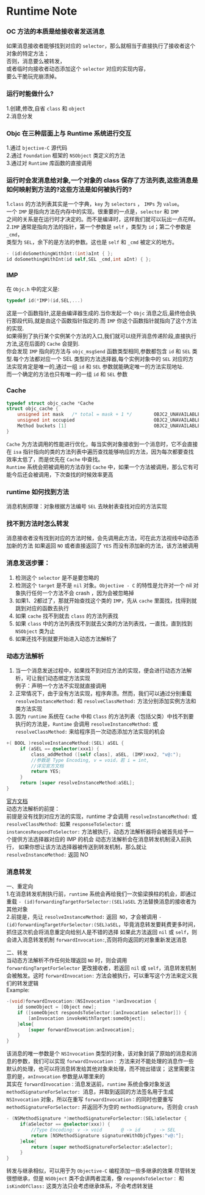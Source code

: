 # Runtime Note
### OC 方法的本质是给接收者发送消息
如果消息接收者能够找到对应的 `selector`，那么就相当于直接执行了接收者这个对象的特定方法；</br>
否则，消息要么被转发，</br>
或者临时向接收者动态添加这个 `selector` 对应的实现内容，</br>
要么干脆玩完崩溃掉。</br>

### 运行时能做什么?
1.创建,修改,自省 `class` 和 `object`</br>
2.消息分发

### Objc 在三种层面上与 Runtime 系统进行交互
1.通过 `bjective-C` 源代码<br>
2.通过 `Foundation` 框架的 `NSObject` 类定义的方法<br>
3.通过对 `Runtime` 库函数的直接调用<br>

### 运行时会发消息给对象,一个对象的 class 保存了方法列表,这些消息是如何映射到方法的?这些方法是如何被执行的?
1.`class` 的方法列表其实是一个字典，`key` 为 `selectors` ， `IMPs` 为 `value`。</br>
一个 `IMP` 是指向方法在内存中的实现。很重要的一点是，`selector` 和 `IMP` <br>之间的关系是在运行时才决定的。而不是编译时，这样我们就可以玩出一点花样。<br>
2.`IMP` 通常是指向方法的指针，第一个参数是 `self` ，类型为 `id`；第二个参数是 `_cmd`，</br>
类型为 `SEL`，余下的是方法的参数。这也是 `self` 和 `_cmd` 被定义的地方。
```Objective-c
- (id)doSomethingWithInt:(int)aInt { };
id doSomethingWithInt(id self,SEL _cmd,int aInt) { };
```

### IMP
在 `Objc.h` 中的定义是:
```Objective-C
typedef id(*IMP)(id,SEL,...)
```
这是一个函数指针,这是由编译器生成的.当你发起一个 `Objc` 消息之后,最终他会执行那段代码,就是由这个函数指针指定的.而 `IMP` 你这个函数指针就指向了这个方法的实现.<br>
如果得到了执行某个实例某个方法的入口,我们就可以绕开消息传递阶段,直接执行方法,这在后面的 `Cache` 会提到.<br>
你会发现 `IMP` 指向的方法与 `objc_msgSend` 函数类型相同,参数都包含 `id` 和 `SEL` 类型.每个方法都对应一个 SEL 类型的方法选择器,每个实例对象中的 `SEL` 对应的方法实现肯定是唯一的,通过一组 `id` 和 `SEL` 参数就能确定唯一的方法实现地址.<br>
而一个确定的方法也只有唯一的一组 `id` 和 `SEL` 参数

### Cache
```Objective-C
typedef struct objc_cache *Cache
struct objc_cache {
	unsigned int mask   /* total = mask + 1 */    	  OBJC2_UNAVAILABLE;
	unsigned int occupied                             OBJC2_UNAVAILABLE;
	Method buckets [1]                                OBJC2_UNAVAILABLE;
}
```
`Cache` 为方法调用的性能进行优化，每当实例对象接收到一个消息时，它不会直接在 `isa` 指针指向的类的方法列表中遍历查找能够响应的方法，因为每次都要查找效率太低了，而是优先在 `Cache` 中查找。<br>
`Runtime` 系统会把被调用的方法存到 `Cache` 中，如果一个方法被调用，那么它有可能今后还会被调用，下次查找的时候效率更高

### runtime 如何找到方法
消息机制原理：对象根据方法编号 `SEL` 去映射表查找对应的方法实现

### 找不到方法时怎么转发
消息接收者没有找到对应的方法时候，会先调用此方法，可在此方法视线中动态添加新的方法
如果返回 `NO` 或者直接返回了 `YES` 而没有添加新的方法，该方法被调用

### 消息发送步骤：
1. 检测这个 `selector` 是不是要忽略的
2. 检测这个 `target` 是不是 `nil` 对象。`Objective - C` 的特性是允许对一个 nil 对象执行任何一个方法不会 crash ，因为会被忽略掉
3. 如果1、2都过了，那就开始查找这个类的 `IMP`，先从 `cache` 里面找，找得到就跳到对应的函数去执行
4. 如果 `cache` 找不到就去 `class` 的方法列表找
5. 如果 `class` 中的方法列表找不到就去父类的方法列表找，一直找，直到找到 `NSObject` 类为止
6. 如果还找不到就要开始进入动态方法解析了

### 动态方法解析
1. 当一个消息发送过程中，如果找不到对应方法的实现，便会进行动态方法解析，可让我们动态绑定方法实现<br>
   例子：声明一个方法不实现就直接调用
2. 正常情况下，由于没有方法实现，程序奔溃。然而，我们可以通过分别重载 `resolveInstanceMethod:` 和 `resolveClassMethod:` 方法分别添加实例方法和类方法实现
3. 因为 `runtime` 系统在 `Cache` 中和 `Class` 的方法列表（包括父类）中找不到要执行的方法是，`Runtime` 会调用 `resolveInstanceMethod:` 或 `resolveClassMethod:` 来给程序员一次动态添加方法实现的机会<br>
```Objective-c
+( BOOL )resolveInstanceMethod:(SEL) aSEL {
     if (aSEL == @selector(xxx1) {
         class_addMethod ([self class], aSEL, (IMP)xxx2, "v@:");   
         //参数是 Type Encoding, v = void，若 i = int,
         //详见官方文档
         return YES;
     }
     return [super resolveInstanceMethod:aSEL];
}
```
<a href="https://developer.apple.com/library/content/documentation/Cocoa/Conceptual/ObjCRuntimeGuide/Articles/ocrtTypeEncodings.html">官方文档</a><br>
动态方法解析的前提：<br>
前提是没有找到对应方法的实现，runtime 才会调用 `resolveInstanceMethod:` 或 `resolveClassMethod:`
如果 `responseToSelector:` 或 `instancesRespondToSelector:` 方法被执行，动态方法解析器将会被首先给予一个提供方法选择器对应的 IMP 的机会
动态方法解析会在消息转发机制浸入前执行，
如果你想让该方法选择器被传送到转发机制，那么就让 `resolveInstanceMethod:` 返回 NO

### 消息转发
一、重定向<br>
1.在消息转发机制执行前，`runtime` 系统会再给我们一次偷梁换柱的机会，即通过重载 `- (id)forwardingTargetForSelector:(SEL)aSEL` 方法替换消息的接收者为其他对象<br>
2.前提是，先让 `resolveInstanceMethod:` 返回` NO`，才会被调用  `- (id)forwardingTargetForSelector:(SEL)aSEL`，毕竟消息转发要耗费更多时间，抓住这次机会将消息重定向给别人是不错的选择
如果此方法返回 `nil` 或 `self`，则会进入消息转发机制 `forwardInvocation:`,否则将向返回的对象重新发送消息

二、转发<br>
当动态方法解析不作任何处理返回 `NO` 时，则会调用 `forwardingTargetForSelector` 更改接收者，若返回 `nil` 或 `self`，消息转发机制会被触发。这时 `forwardInvocation:` 方法会被执行，可以重写这个方法来定义我们的转发逻辑<br>
Example:
```objective-c
-(void)forwardInvocation:(NSInvocation *)anInvocation {
    id someObject = [Object new];
    if ([someObject respondsToSelector:[anInvocation selector]]) {
        [anInvocation invokeWithTarget:someObject]; 
    }else{
        [super forwardInvocation:anInvocation]; 
    }
}
```
该消息的唯一参数是个 `NSInvocation` 类型的对象，该对象封装了原始的消息和消息的参数，我们可以实现 `forwardInvocation：` 方法来对不能处理的消息作一些默认的处理，也可以将消息转发给其他对象来处理，而不抛出错误；
这里需要注意的是，`anInvocation` 参数是从哪里来的<br>
其实在 `forwardInvocation：`消息发送前，`runtime` 系统会像对象发送 `methodSignatureForSelector: `消息，并取到返回的方法签名用于生成 `NSInvocation` 对象，所以在重写 `forwardInvocation：`的同时也要重写 `methodSignatureForSelector:` 并返回不为空的 `methodSignature`，否则会 `crash`
```Objective-c
- (NSMethodSignature *)methodSignatureForSelector:(SEL)aSelector {
     if(aSelector == @selector(xxx)) {
         //Type Encoding: v -> void       @ -> id     : -> SEL
         return [NSMethodSignature signatureWithObjcTypes:"v@:"];
     }else{
         return [super methodSignatureForSelector:aSelector]; 
     }
}
```
转发与继承相似，可以用于为 `Objective-C` 编程添加一些多继承的效果
尽管转发很想继承，但是 `NSObject` 类不会讲两者混淆，像 `respondsToSelector：` 和 `isKindOfClass:` 这类方法只会考虑继承体系，不会考虑转发链
